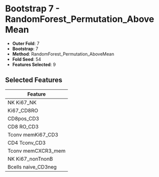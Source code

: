 # Bootstrap 7 - RandomForest_Permutation_AboveMean

- **Outer Fold**: 7
- **Bootstrap**: 7
- **Method**: RandomForest_Permutation_AboveMean
- **Fold Seed**: 54
- **Features Selected**: 9

## Selected Features

| Feature |
|---------|
| NK Ki67_NK |
| Ki67_CD8RO |
| CD8pos_CD3 |
| CD8 RO_CD3 |
| Tconv memKi67_CD3 |
| CD4 Tconv_CD3 |
| Tconv memCXCR3_mem |
| NK Ki67_nonTnonB |
| Bcells naive_CD3neg |
